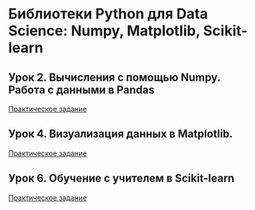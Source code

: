 # Библиотеки Python для Data Science: Numpy, Matplotlib, Scikit-learn

## Урок 2. Вычисления с помощью Numpy. Работа с данными в Pandas

[Практическое задание](https://github.com/TanXmas/gb_StudyCourse_Python_for_DS/blob/master/L02/L02HW.ipynb)

## Урок 4. Визуализация данных в Matplotlib.

[Практическое задание](https://github.com/TanXmas/gb_StudyCourse_Python_for_DS/blob/master/L04/L04HW.ipynb)

## Урок 6. Обучение с учителем в Scikit-learn

[Практическое задание](https://github.com/TanXmas/gb_StudyCourse_Python_for_DS/blob/master/L06/L06HW.ipynb)

